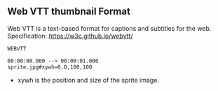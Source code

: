 ## 
## Web VTT thumbnail Format
Web VTT is a text-based format for captions and subtitles for the web.
Specification: https://w3c.github.io/webvtt/

```
WEBVTT

00:00:00.000 --> 00:00:01.000
sprite.jpg#xywh=0,0,100,100
```
* xywh is the position and size of the sprite image.
